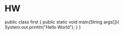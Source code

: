 # HW
public class first {
    public static void main(String args[]){
        System.out.println("Hello World");
    }
}
